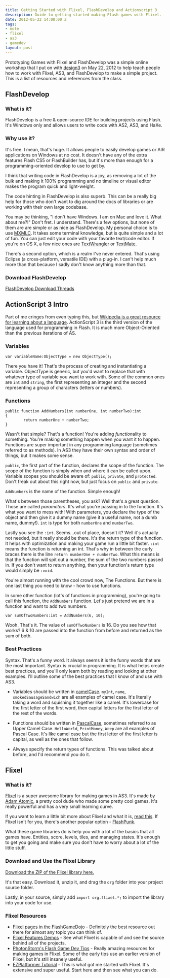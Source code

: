 ```yaml
---
title: Getting Started with Flixel, FlashDevelop and Actionscript 3
description: Guide to getting started making Flash games with Flixel.
date: 2012-05-22 14:00:00 Z
tags:
- note
- flixel
- as3
- gamedev
layout: post
---
```


Prototyping Games with Flixel and FlashDevelop was a simple online workshop that
I put on with [design3](http://design3.com) on May 22, 2012 to help teach people
how to work with Flixel, AS3, and FlashDevelop to make a simple project.
This is a list of resources and references from the class.

## FlashDevelop

### What is it?

FlashDevelop is a free & open-source IDE for building projects using Flash. It's Windows only and allows users to write code with AS2, AS3, and HaXe.

### Why use it?

It's free. I mean, that's huge. It allows people to easily develop games or AIR applications on Windows at no cost. It doesn't have any of the extra features Flash CS5 or FlashBuilder has, but it's more than enough for a programming-oriented develop to use to get by.

I think that writing code in FlashDevelop is a joy, as removing a lot of the bulk and making it 100% programming and no timeline or visual editor makes the program quick and light-weight.

The code hinting in FlashDevelop is also superb. This can be a really big help for those who don't want to dig around the docs of libraries or are working with their own large codebase.

You may be thinking, "I don't have Windows. I am on Mac and love it. What about me?!" Don't fret. I understand. There's a few options, but none of them are are simple or as nice as FlashDevelop. My personal choice is to use [MXMLC](http://flashgamedojo.com/wiki/index.php?title=Hello_World_-_MXMLC_(Flixel)). It takes some terminal knowledge, but is quite simple and a lot of fun. You can just edit your code with your favorite text/code editor. If you're on OS X, a few nice ones are [TextWrangler](http://www.barebones.com/products/textwrangler/) or [TextMate](http://macromates.com/).

There's a second option, which is a realm I've never entered. That's using Eclipse (a cross-platform, versatile IDE) with a plug-in. I can't help much more than that because I sadly don't know anything more than that.

### Download FlashDevelop

[FlashDevelop Download Threads](http://www.flashdevelop.org/community/viewtopic.php?f=11&t=9729)

## ActionScript 3 Intro

Part of me cringes from even typing this, but [Wikipedia is a great resource for learning about a language](http://en.wikipedia.org/wiki/ActionScript). ActionScript 3 is the third version of the language used for programming in Flash. It is much more Object-Oriented than the previous iterations of AS.

### Variables

`var variableName:ObjectType = new ObjectType();`

There you have it! That's the process of creating and instantiating a variable. ObjectType is generic, but you'd want to replace that with whatever type of variable you want to work with. Some of the common ones are `int` and `string`, the first representing an integer and the second representing a group of characters (letters or numbers).

### Functions

	public function AddNumbers(int numberOne, int numberTwo):int
	{
			return numberOne + numberTwo;
	}

Wasn't that simple? That's a function! You're adding *function*ality to something. You're making something happen when you want it to happen. Functions are super important in any programming language (sometimes referred to as methods). In AS3 they have their own syntax and order of things, but it makes some sense.

`public`, the first part of the function, declares the scope of the function. The scope of the function is simply when and where it can be called upon. Variable scopes you should be aware of: `public`, `private`, and `protected`. Don't freak out about this right now, but just focus on `public` and `private`.

`AddNumbers` is the name of the function. Simple enough!

What's between those parentheses, you ask? Well that's a great question. Those are called *parameters*. It's what you're passing in to the function. It's what you want to mess with! WIth parameters, you declare the type of the object and then give it a dummy name (give it a useful name, not a dumb name, dummy!). `int` is type for both `numberOne` and `numberTwo`.

Lastly you see the `:int`. Seems…out of place, doesn't it? Well it's actually not needed, but it really should be there. It's the return type of the function. It helps with optimization and making your game run a little bit faster. `:int` means the function is returning an int. That's why in between the curly braces there is the line `return numberOne + numberTwo`. What this means is that the function will spit out a number, the sum of the two numbers passed in. If you don't want to return anything, then your function's return type would simply be `:void`.

You're almost running with the cool crowd now, The Functions. But there is one last thing you need to know - how to use functions.

In some other function (lot's of functions in programming), you're going to call this function, the `AddNumbers` function. Let's just pretend we are in a function and want to add two numbers.

	var sumOfTwoNumbers:int = AddNumbers(6, 10);

Wooh. That's it. The value of `sumOfTwoNumbers` is 16. Do you see how that works? 6 & 10 are passed into the function from before and returned as the sum of both.

### Best Practices

Syntax. That's a funny word. It always seems it is the funny words that are the most important. Syntax is crucial in programming. It is what helps create best practices, and you'll only learn both by reading and looking at other examples. I'll outline some of the best practices that I know of and use with AS3.

* Variables should be written in [camelCase](http://c2.com/cgi/wiki?CamelCase). `myInt`, `name`, `smokedSausageSandwich` are all examples of camel case. It's literally taking a word and squishing it together like a camel. It's lowercase for the first letter of the first word, then capital letters for the first letter of the rest of the words.

* Functions should be written in [PascalCase](http://c2.com/cgi/wiki?PascalCase), sometimes referred to as Upper Camel Case. `HelloWorld`, `PrintMoney`, `Weep` are all examples of Pascal Case. It's like camel case but the first letter of the first letter is capital, as well as the ones that follow.

* Always specify the return types of functions. This was talked about before, and I'd recommend you do it.

## Flixel

### What is it?

[Flixel](http://flixel.org/) is a super awesome library for making games in AS3. It's made by [Adam Atomic](http://www.adamatomic.com/), a pretty cool dude who made some pretty cool games. It's really powerful and has a very small learning curve.

If you want to learn a little bit more about Flixel and what it is, [read this](http://flixel.org/about.html). If Flixel isn't for you, there's another popular option - [FlashPunk](http://flashpunk.net/).

What these game libraries do is help you with a lot of the basics that all games have. Entities, score, levels, tiles, and managing states. It's enough to get you going and make sure you don't have to worry about a lot of the little stuff.

### Download and Use the Flixel Library

[Download the ZIP of the Flixel library here.](https://github.com/AdamAtomic/flixel/zipball/master)

It's that easy. Download it, unzip it, and drag the `org` folder into your project source folder.

Lastly, in your source, simply add `import org.flixel.*;` to import the library into your code for use.

### Flixel Resources

* [Flixel pages in the FlashGameDojo](http://flashgamedojo.com/wiki/index.php?title=Category:Flixel) - Definitely the best resource out there for almost any topic you can think of. 
* [Flixel Features Demos](http://flixel.org/features.html) - See what Flixel is capable of and see the source behind all of the projects.
* [PhotonStorm's Flash Game Dev Tips](http://www.photonstorm.com/topics/flash-game-dev-tips) - Really amazing resources for making games in Flixel. Some of the early tips use an earlier version of Flixel, but it's still insanely useful.
* [EZPlatformer Tutorial](http://flashgamedojo.com/wiki/index.php?title=EZPlatformer_(Flixel)) - This is what got me started with Flixel. It's extensive and super useful. Start here and then see what you can do.
